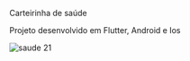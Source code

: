 Carteirinha de saúde 

Projeto desenvolvido em Flutter, Android e Ios


![saude 21](https://github.com/rafaeltutu/Carteirinha-de-saude/assets/62215859/3655c9f9-11b3-4d6d-9a81-5379a4421d22)
